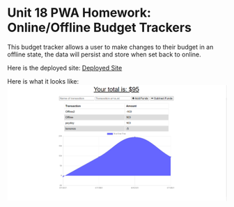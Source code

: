 # Unit 18 PWA Homework: Online/Offline Budget Trackers

This budget tracker allows a user to make changes to their budget in an offline state, the data will persist and store when set back to online.

Here is the deployed site: [Deployed Site](https://sheltered-bastion-72516.herokuapp.com/)

Here is what it looks like: ![Portfolio Site](/assets/screenshot.png)